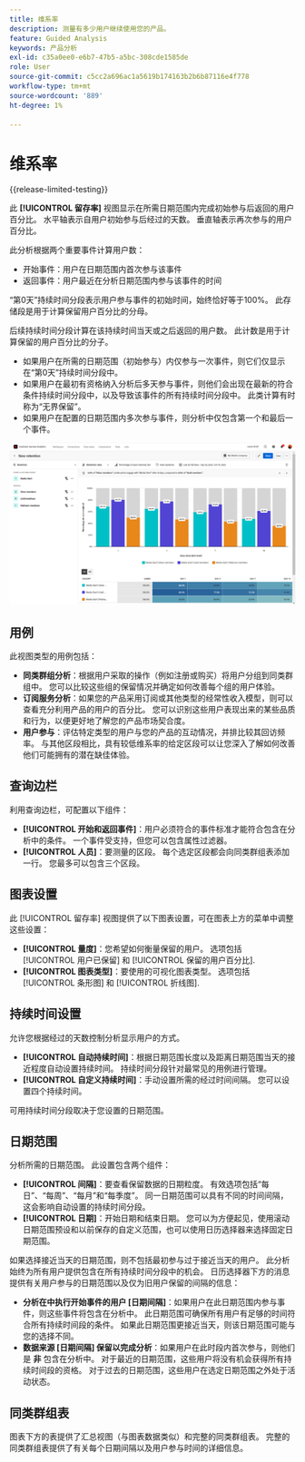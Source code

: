 ```yaml
---
title: 维系率
description: 测量有多少用户继续使用您的产品。
feature: Guided Analysis
keywords: 产品分析
exl-id: c35a0ee0-e6b7-47b5-a5bc-308cde1585de
role: User
source-git-commit: c5cc2a696ac1a5619b174163b2b6b87116e4f778
workflow-type: tm+mt
source-wordcount: '889'
ht-degree: 1%

---
```


# 维系率

{{release-limited-testing}}

此 **[!UICONTROL 留存率]** 视图显示在所需日期范围内完成初始参与后返回的用户百分比。 水平轴表示自用户初始参与后经过的天数。 垂直轴表示再次参与的用户百分比。

此分析根据两个重要事件计算用户数：

* 开始事件：用户在日期范围内首次参与该事件
* 返回事件：用户最近在分析日期范围内参与该事件的时间

“第0天”持续时间分段表示用户参与事件的初始时间，始终恰好等于100%。 此存储段是用于计算保留用户百分比的分母。

后续持续时间分段计算在该持续时间当天或之后返回的用户数。 此计数是用于计算保留的用户百分比的分子。

* 如果用户在所需的日期范围（初始参与）内仅参与一次事件，则它们仅显示在“第0天”持续时间分段中。
* 如果用户在最初有资格纳入分析后多天参与事件，则他们会出现在最新的符合条件持续时间分段中，以及导致该事件的所有持续时间分段中。 此类计算有时称为“无界保留”。
* 如果用户在配置的日期范围内多次参与事件，则分析中仅包含第一个和最后一个事件。

![保留率屏幕截图](../assets/retention-rates.png)

## 用例

此视图类型的用例包括：

* **同类群组分析**：根据用户采取的操作（例如注册或购买）将用户分组到同类群组中。 您可以比较这些组的保留情况并确定如何改善每个组的用户体验。
* **订阅服务分析**：如果您的产品采用订阅或其他类型的经常性收入模型，则可以查看充分利用产品的用户的百分比。 您可以识别这些用户表现出来的某些品质和行为，以便更好地了解您的产品市场契合度。
* **用户参与**：评估特定类型的用户与您的产品的互动情况，并排比较其回访频率。 与其他区段相比，具有较低维系率的给定区段可以让您深入了解如何改善他们可能拥有的潜在缺佳体验。

## 查询边栏

利用查询边栏，可配置以下组件：

* **[!UICONTROL 开始和返回事件]**：用户必须符合的事件标准才能符合包含在分析中的条件。 一个事件受支持，但您可以包含属性过滤器。
* **[!UICONTROL 人员]**：要测量的区段。 每个选定区段都会向同类群组表添加一行。 您最多可以包含三个区段。

## 图表设置

此 [!UICONTROL 留存率] 视图提供了以下图表设置，可在图表上方的菜单中调整这些设置：

* **[!UICONTROL 量度]**：您希望如何衡量保留的用户。 选项包括 [!UICONTROL 用户已保留] 和 [!UICONTROL 保留的用户百分比].
* **[!UICONTROL 图表类型]**：要使用的可视化图表类型。 选项包括 [!UICONTROL 条形图] 和 [!UICONTROL 折线图].

## 持续时间设置

允许您根据经过的天数控制分析显示用户的方式。

* **[!UICONTROL 自动持续时间]**：根据日期范围长度以及距离日期范围当天的接近程度自动设置持续时间。 持续时间分段针对最常见的用例进行管理。
* **[!UICONTROL 自定义持续时间]**：手动设置所需的经过时间间隔。 您可以设置四个持续时间。

可用持续时间分段取决于您设置的日期范围。

## 日期范围

分析所需的日期范围。 此设置包含两个组件：

* **[!UICONTROL 间隔]**：要查看保留数据的日期粒度。 有效选项包括“每日”、“每周”、“每月”和“每季度”。 同一日期范围可以具有不同的时间间隔，这会影响自动设置的持续时间分段。
* **[!UICONTROL 日期]**：开始日期和结束日期。 您可以为方便起见，使用滚动日期范围预设和以前保存的自定义范围，也可以使用日历选择器来选择固定日期范围。

如果选择接近当天的日期范围，则不包括最初参与过于接近当天的用户。 此分析始终为所有用户提供包含在所有持续时间分段中的机会。 日历选择器下方的消息提供有关用户参与的日期范围以及仅为旧用户保留的间隔的信息：

* **分析在中执行开始事件的用户 [日期间隔]**：如果用户在此日期范围内参与事件，则这些事件将包含在分析中。 此日期范围可确保所有用户有足够的时间符合所有持续时间段的条件。 如果此日期范围更接近当天，则该日期范围可能与您的选择不同。
* **数据来源 [日期间隔] 保留以完成分析**：如果用户在此时段内首次参与，则他们是 **非** 包含在分析中。 对于最近的日期范围，这些用户将没有机会获得所有持续时间段的资格。 对于过去的日期范围，这些用户在选定日期范围之外处于活动状态。

## 同类群组表

图表下方的表提供了汇总视图（与图表数据类似）和完整的同类群组表。 完整的同类群组表提供了有关每个日期间隔以及用户参与时间的详细信息。
